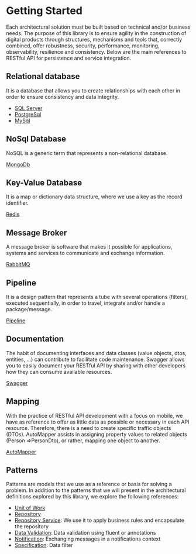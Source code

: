 # Getting Started
Each architectural solution must be built based on technical and/or business needs.
The purpose of this library is to ensure agility in the construction of digital products through structures, mechanisms and tools that, correctly combined, offer robustness, security, performance, monitoring, observability, resilience and consistency.
Below are the main references to RESTful API for persistence and service integration.

## Relational database
It is a database that allows you to create relationships with each other in order to ensure consistency and data integrity.

* [SQL Server](en-us/database/relational?id=sql-server)
* [PostgreSql](en-us/database/relational?id=postgresql)
* [MySql](en-us/database/relational?id=mysql)

## NoSql Database
NoSQL is a generic term that represents a non-relational database.

[MongoDb](en-us/database/nosql?id=mongodb)

## Key-Value Database
It is a map or dictionary data structure, where we use a key as the record identifier.

[Redis](en-us/database/keyvalue?id=redis.md)

## Message Broker
A message broker is software that makes it possible for applications, systems and services to communicate and exchange information.

[RabbitMQ](en-us/broker.md)

## Pipeline
It is a design pattern that represents a tube with several operations (filters), executed sequentially, in order to travel, integrate and/or handle a package/message.

[Pipeline](en-us/pipeline.md)

## Documentation
The habit of documenting interfaces and data classes (value objects, dtos, entities, ...) can contribute to facilitate code maintenance. Swagger allows you to easily document your RESTful API by sharing with other developers how they can consume available resources.

[Swagger](en-us/swagger.md)

## Mapping
With the practice of RESTful API development with a focus on mobile, we have as reference to offer as little data as possible or necessary in each API resource. Therefore, there is a need to create specific traffic objects (DTOs).
AutoMapper assists in assigning property values to related objects (Person =>PersonDto), or rather, mapping one object to another.

[AutoMapper](en-us/automapper.md)

## Patterns
Patterns are models that we use as a reference or basis for solving a problem. In addition to the patterns that we will present in the architectural definitions explored by this library, we explore the following references:

* [Unit of Work](en-us/database/use-unitofwork.md)
* [Repository](en-us/database/use-repository.md)
* [Repository Service](en-us/database/use-service.md): We use it to apply business rules and encapsulate the repository
* [Data Validation](en-us/validation.md): Data validation using fluent or annotations
* [Notification](en-us/notification.md): Exchanging messages in a notifications context
* [Specification](en-us/specification.md): Data filter